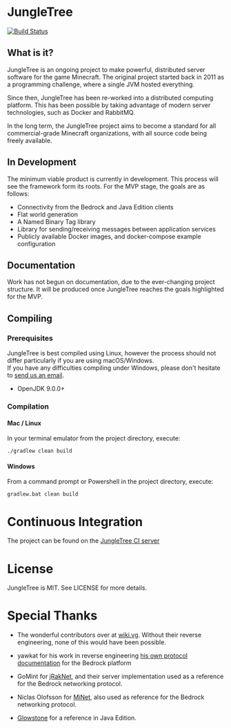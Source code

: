# JungleTree
[![Build Status](https://ci.jungletree.org/job/JungleTree/job/JungleTree/job/master/badge/icon)](https://ci.jungletree.org/blue/organizations/jenkins/JungleTree%2FJungleTree/activity)

## What is it?

JungleTree is an ongoing project to make powerful, distributed server software for the game Minecraft.
The original project started back in 2011 as a programming challenge, where a single JVM hosted everything.

Since then, JungleTree has been re-worked into a distributed computing platform. This has been possible by taking
advantage of modern server technologies, such as Docker and RabbitMQ.

In the long term, the JungleTree project aims to become a standard for all commercial-grade Minecraft organizations, 
with all source code being freely available.

## In Development

The minimum viable product is currently in development. This process will see the framework form its roots. For the
MVP stage, the goals are as follows:

* Connectivity from the Bedrock and Java Edition clients
* Flat world generation
* A Named Binary Tag library
* Library for sending/receiving messages between application services
* Publicly available Docker images, and docker-compose example configuration

## Documentation

Work has not begun on documentation, due to the ever-changing project structure. It will be produced once JungleTree
reaches the goals highlighted for the MVP.

## Compiling

### Prerequisites

JungleTree is best compiled using Linux, however the process should not differ particularly if you are using macOS/Windows.  
If you have any difficulties compiling under Windows, please don't hesitate to [send us an email](mailto:spam@jungletree.org).

* OpenJDK 9.0.0+

### Compilation

#### Mac / Linux

In your terminal emulator from the project directory, execute:

```
./gradlew clean build
```

#### Windows

From a command prompt or Powershell in the project directory, execute:

```
gradlew.bat clean build
```

# Continuous Integration

The project can be found on the [JungleTree CI server](https://ci.jungletree.org/blue/organizations/jenkins/JungleTree%2FRainforest/activity)

# License

JungleTree is MIT. See LICENSE for more details.

# Special Thanks

* The wonderful contributors over at [wiki.vg](http://wiki.vg/Main_Page). Without their reverse engineering, none of this
would have been possible.

* yawkat for his work in reverse engineering [his own protocol documentation](https://confluence.yawk.at/display/PEPROTOCOL/) for the Bedrock platform

* GoMint for [jRakNet](https://github.com/JungleTree/jRakNet/blob/master/LICENSE.txt), and their server implementation
used as a reference for the Bedrock networking protocol.

* Niclas Olofsson for [MiNet](https://github.com/NiclasOlofsson/MiNET), also used as reference for the Bedrock
networking protocol.

* [Glowstone](https://github.com/GlowstoneMC/Glowstone) for a reference in Java Edition.
